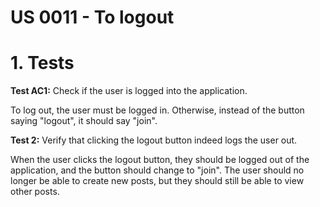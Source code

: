 # US 0011 - To logout

# 1. Tests 

**Test AC1:** Check if the user is logged into the application.

To log out, the user must be logged in. Otherwise, instead of the button saying "logout", it should say "join".



**Test 2:** Verify that clicking the logout button indeed logs the user out.

When the user clicks the logout button, they should be logged out of the application, and the button should change to "join". The user should no longer be able to create new posts, but they should still be able to view other posts.















